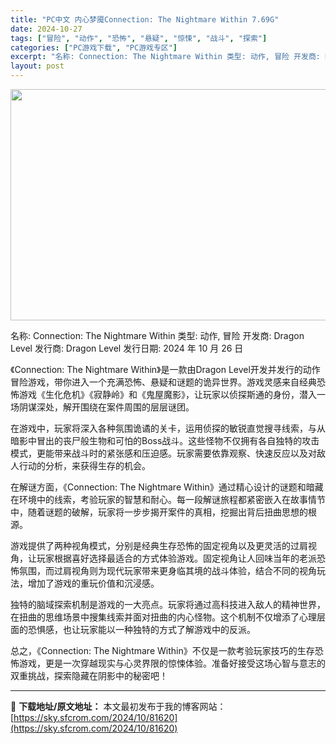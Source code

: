 ```yaml
---
title: "PC中文 内心梦魇Connection: The Nightmare Within 7.69G"
date: 2024-10-27
tags: ["冒险", "动作", "恐怖", "悬疑", "惊悚", "战斗", "探索"]
categories: ["PC游戏下载", "PC游戏专区"]
excerpt: "名称: Connection: The Nightmare Within 类型: 动作, 冒险 开发商: Dragon Level 发行商: Dragon Level 发行日期: 2024 年 10 月 26 日 《Connection: The Nightmare Within》是一款由Drago&hellip;"
layout: post
---
```


<img class="aligncenter size-full wp-image-81621" src="https://sky.sfcrom.com/wp-content/uploads/2024/10/2024102702201754.webp" alt="" width="660" height="370" />

名称: Connection: The Nightmare Within
类型: 动作, 冒险
开发商: Dragon Level
发行商: Dragon Level
发行日期: 2024 年 10 月 26 日

《Connection: The Nightmare Within》是一款由Dragon Level开发并发行的动作冒险游戏，带你进入一个充满恐怖、悬疑和谜题的诡异世界。游戏灵感来自经典恐怖游戏《生化危机》《寂静岭》和《鬼屋魔影》，让玩家以侦探斯通的身份，潜入一场阴谋深处，解开围绕在案件周围的层层谜团。

在游戏中，玩家将深入各种氛围诡谲的关卡，运用侦探的敏锐直觉搜寻线索，与从暗影中冒出的丧尸般生物和可怕的Boss战斗。这些怪物不仅拥有各自独特的攻击模式，更能带来战斗时的紧张感和压迫感。玩家需要依靠观察、快速反应以及对敌人行动的分析，来获得生存的机会。

在解谜方面，《Connection: The Nightmare Within》通过精心设计的谜题和暗藏在环境中的线索，考验玩家的智慧和耐心。每一段解谜旅程都紧密嵌入在故事情节中，随着谜题的破解，玩家将一步步揭开案件的真相，挖掘出背后扭曲思想的根源。

游戏提供了两种视角模式，分别是经典生存恐怖的固定视角以及更灵活的过肩视角，让玩家根据喜好选择最适合的方式体验游戏。固定视角让人回味当年的老派恐怖氛围，而过肩视角则为现代玩家带来更身临其境的战斗体验，结合不同的视角玩法，增加了游戏的重玩价值和沉浸感。

独特的脑域探索机制是游戏的一大亮点。玩家将通过高科技进入敌人的精神世界，在扭曲的思维场景中搜集线索并面对扭曲的内心怪物。这个机制不仅增添了心理层面的恐惧感，也让玩家能以一种独特的方式了解游戏中的反派。

总之，《Connection: The Nightmare Within》不仅是一款考验玩家技巧的生存恐怖游戏，更是一次穿越现实与心灵界限的惊悚体验。准备好接受这场心智与意志的双重挑战，探索隐藏在阴影中的秘密吧！

---
📖 **下载地址/原文地址：** 本文最初发布于我的博客网站：[https://sky.sfcrom.com/2024/10/81620](https://sky.sfcrom.com/2024/10/81620)
